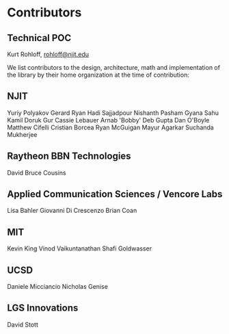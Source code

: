 Contributors
============

Technical POC
-------------
Kurt Rohloff, rohloff@njit.edu

We list contributors to the design, architecture, math and implementation of the library by their home organization at the time of contribution:

NJIT
----
Yuriy Polyakov
Gerard Ryan
Hadi Sajjadpour
Nishanth Pasham
Gyana Sahu
Kamil Doruk Gur
Cassie Lebauer
Arnab 'Bobby' Deb Gupta
Dan O'Boyle
Matthew Cifelli
Cristian Borcea
Ryan McGuigan
Mayur Agarkar
Suchanda Mukherjee


Raytheon BBN Technologies
-------------------------
David Bruce Cousins

Applied Communication Sciences / Vencore Labs
---------------------------------------------
Lisa Bahler
Giovanni Di Crescenzo
Brian Coan

MIT
---
Kevin King
Vinod Vaikuntanathan
Shafi Goldwasser

UCSD
----
Daniele Micciancio
Nicholas Genise

LGS Innovations
---------------
David Stott
